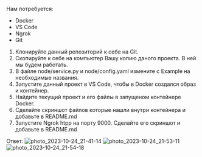 Нам потребуется:
 - Docker
 - VS Code
 - Ngrok
 - Git

1. Клонируйте данный репозиторий к себе на Git.
2. Скопируйте к себе на компьютер Вашу копию даного проекта. В ней мы будем работать.
3. В файле node/service.py и node/config.yaml измените с Example на необходимые названия.
4. Запустите данный проект в VS Code, чтобы в Docker создался образ и контейнер.
5. Найдите текущий проект и его файлы в запущеном контейнере Docker.
6. Сделайте скриншот файлов которые нашли внутри контейнера и добавьте в README.md
7. Запустите Ngrok htpp на порту 9000. Сделайте его скриншот и добавьте в README.md

Ответ:
![photo_2023-10-24_21-41-14](https://github.com/pgorshkova/medical_prediction/assets/100359557/0e6cc22f-11b3-4dc6-9993-75c6b6a1bffb)
![photo_2023-10-24_21-53-11](https://github.com/pgorshkova/medical_prediction/assets/100359557/dbac70a0-74d5-447c-a497-9db1d31ba9f6)
![photo_2023-10-24_21-54-18](https://github.com/pgorshkova/medical_prediction/assets/100359557/40974314-3ad7-4773-84ab-7414c85eca5d)

